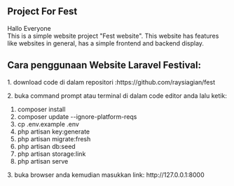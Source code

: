 ## Project For Fest

<p>
Hallo Everyone 
<br>
This is a simple website project "Fest website". This website has features like websites in general, has a simple frontend and backend display.
</p>

<h2>
Cara penggunaan Website Laravel Festival:
</h2>
<p>
1. download code di dalam repositori :https://github.com/raysiagian/fest
</p>
<p>
2. buka command prompt atau terminal di dalam code editor anda lalu ketik:
</p>
    <ol>
    <li>
	 composer install
    </li>
    <li>
	 composer update --ignore-platform-reqs
    </li>
    <li>
	 cp .env.example .env
    </li>
    <li>
	 php artisan key:generate
    </li>
    <li>
	 php artisan migrate:fresh
    </li>
    <li>
	 php artisan db:seed
    </li>
    <li>
	 php artisan storage:link
    </li>
    <li>
	 php artisan serve
    </li>
    </ol>
3. buka browser anda kemudian masukkan link: http://127.0.0.1:8000
